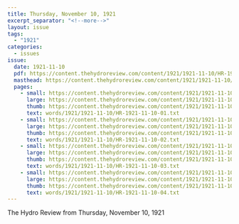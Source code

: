 ```yaml
---
title: Thursday, November 10, 1921
excerpt_separator: "<!--more-->"
layout: issue
tags:
  - "1921"
categories:
  - issues
issue:
  date: 1921-11-10
  pdf: https://content.thehydroreview.com/content/1921/1921-11-10/HR-1921-11-10.pdf
  masthead: https://content.thehydroreview.com/content/1921/1921-11-10/masthead/HR-1921-11-10.jpg
  pages:
    - small: https://content.thehydroreview.com/content/1921/1921-11-10/small/HR-1921-11-10-01.jpg
      large: https://content.thehydroreview.com/content/1921/1921-11-10/large/HR-1921-11-10-01.jpg
      thumb: https://content.thehydroreview.com/content/1921/1921-11-10/thumbnails/HR-1921-11-10-01.jpg
      text: words/1921/1921-11-10/HR-1921-11-10-01.txt
    - small: https://content.thehydroreview.com/content/1921/1921-11-10/small/HR-1921-11-10-02.jpg
      large: https://content.thehydroreview.com/content/1921/1921-11-10/large/HR-1921-11-10-02.jpg
      thumb: https://content.thehydroreview.com/content/1921/1921-11-10/thumbnails/HR-1921-11-10-02.jpg
      text: words/1921/1921-11-10/HR-1921-11-10-02.txt
    - small: https://content.thehydroreview.com/content/1921/1921-11-10/small/HR-1921-11-10-03.jpg
      large: https://content.thehydroreview.com/content/1921/1921-11-10/large/HR-1921-11-10-03.jpg
      thumb: https://content.thehydroreview.com/content/1921/1921-11-10/thumbnails/HR-1921-11-10-03.jpg
      text: words/1921/1921-11-10/HR-1921-11-10-03.txt
    - small: https://content.thehydroreview.com/content/1921/1921-11-10/small/HR-1921-11-10-04.jpg
      large: https://content.thehydroreview.com/content/1921/1921-11-10/large/HR-1921-11-10-04.jpg
      thumb: https://content.thehydroreview.com/content/1921/1921-11-10/thumbnails/HR-1921-11-10-04.jpg
      text: words/1921/1921-11-10/HR-1921-11-10-04.txt
---
```


The Hydro Review from Thursday, November 10, 1921

<!--more-->

